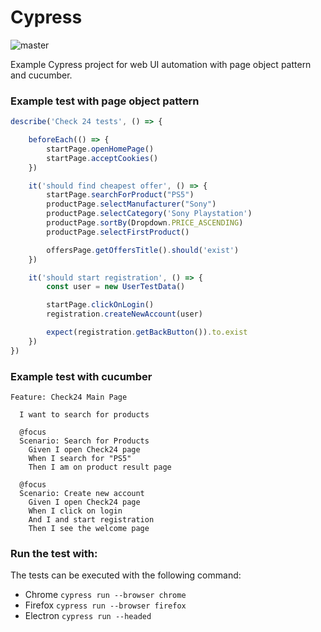# Cypress
![master](https://github.com/Jose-Luis-Nunez/cypress-examples/actions/workflows/run_tests.yml/badge.svg?branch=master)


Example Cypress project for web UI automation with page object pattern and cucumber.


### Example test with page object pattern

```js
describe('Check 24 tests', () => {

    beforeEach(() => {
        startPage.openHomePage()
        startPage.acceptCookies()
    })

    it('should find cheapest offer', () => {
        startPage.searchForProduct("PS5")
        productPage.selectManufacturer("Sony")
        productPage.selectCategory('Sony Playstation')
        productPage.sortBy(Dropdown.PRICE_ASCENDING)
        productPage.selectFirstProduct()

        offersPage.getOffersTitle().should('exist')
    })

    it('should start registration', () => {
        const user = new UserTestData()

        startPage.clickOnLogin()
        registration.createNewAccount(user)

        expect(registration.getBackButton()).to.exist
    })
})
```

### Example test with cucumber
```gherkin
Feature: Check24 Main Page

  I want to search for products

  @focus
  Scenario: Search for Products
    Given I open Check24 page
    When I search for "PS5"
    Then I am on product result page

  @focus
  Scenario: Create new account
    Given I open Check24 page
    When I click on login
    And I and start registration
    Then I see the welcome page

```

### Run the test with:

The tests can be executed with the following command:

* Chrome `cypress run --browser chrome`
* Firefox `cypress run --browser firefox`
* Electron `cypress run --headed`
